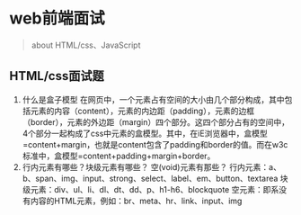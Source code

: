 # web前端面试
> about HTML/css、JavaScript
## HTML/css面试题
1. 什么是盒子模型
在网页中，一个元素占有空间的大小由几个部分构成，其中包括元素的内容（content），元素的内边距（padding），元素的边框（border），元素的外边距（margin）四个部分。这四个部分占有的空间中，4个部分一起构成了css中元素的盒模型。其中，在iE浏览器中，盒模型=content+margin，也就是content包含了padding和border的值。而在w3c标准中，盒模型=content+padding+margin+border。
2. 行内元素有哪些？块级元素有哪些？ 空(void)元素有那些？
行内元素：a、b、span、img、input、strong、select、label、em、button、textarea
块级元素：div、ul、li、dl、dt、dd、p、h1-h6、blockquote
空元素：即系没有内容的HTML元素，例如：br、meta、hr、link、input、img

